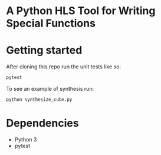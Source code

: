 # A Python HLS Tool for Writing Special Functions

# Getting started

After cloning this repo run the unit tests like so:

```bash
pytest
```

To see an example of synthesis run:

```bash
python synthesize_cube.py
```

# Dependencies

* Python 3
* pytest